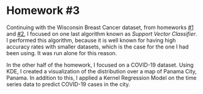 # Homework #3
Continuing with the Wisconsin Breast Cancer dataset, from homeworks [#1](https://github.com/elssieg/DSC-540-Advanced-ML/tree/master/HW1) and [#2](https://github.com/elssieg/DSC-540-Advanced-ML/tree/master/HW2), I focused on one last algorithm known as _Support Vector Classifier_. I performed this algorithm, because it is well known for having high accuracy rates with smaller datasets, which is the case for the one I had been using. It was run alone for this reason.

In the other half of the homework, I focused on a COVID-19 dataset. Using KDE, I created a visualization of the distribution over a map of Panama City, Panama. In addition to this, I applied a Kernel Regression Model on the time series data to predict COVID-19 cases in the city.
